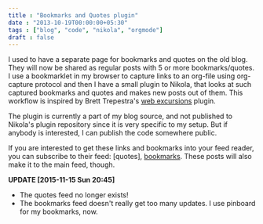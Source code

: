 ```yaml
---
title : "Bookmarks and Quotes plugin"
date : "2013-10-19T00:00:00+05:30"
tags : ["blog", "code", "nikola", "orgmode"]
draft : false
---
```


I used to have a separate page for bookmarks and quotes on the old
blog.  They will now be shared as regular posts with 5 or more
bookmarks/quotes.  I use a bookmarklet in my browser to capture links
to an org-file using org-capture protocol and then I have a small
plugin to Nikola, that looks at such captured bookmarks and quotes and
makes new posts out of them.  This workflow is inspired by Brett
Trepestra's [web excursions](http://brettterpstra.com/2013/01/15/a-web-excursions-system-for-static-blogs/) plugin.

The plugin is currently a part of my blog source, and not published to
Nikola's plugin repository since it is very specific to my setup.  But
if anybody is interested, I can publish the code somewhere public.

If you are interested to get these links and bookmarks into your feed reader,
you can subscribe to their feed: [quotes], [bookmarks](https://punchagan.muse-amuse.in/tags/cat_bookmarks.xml).  These posts will also
make it to the main feed, though.

**UPDATE <span class="timestamp-wrapper"><span class="timestamp">[2015-11-15 Sun 20:45]</span></span>**

-   The quotes feed no longer exists!
-   The bookmarks feed doesn't really get too many updates. I use pinboard for my
    bookmarks, now.
